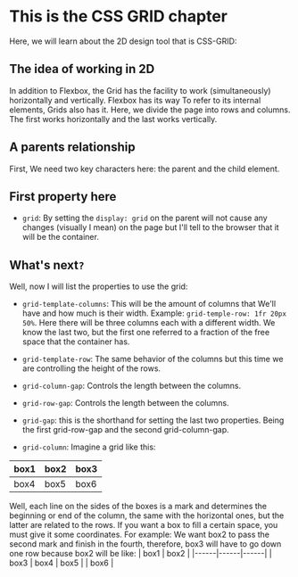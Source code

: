 # This is the CSS GRID chapter

Here, we will learn about the 2D design tool that is CSS-GRID:

## The idea of working in 2D

In addition to Flexbox, the Grid has the facility to work (simultaneously) horizontally and vertically. Flexbox has its way
To refer to its internal elements, Grids also has it. Here, we divide the page into rows and columns. The first works
horizontally and the last works vertically.

## A parents relationship

First, We need two key characters here: the parent and the child element.

## First property here

- `grid`: By setting the `display: grid` on the parent will not cause any changes (visually I mean) on the page but I'll tell to the browser
that it will be the container.

## What's next`?`

Well, now I will list the properties to use the grid:

- `grid-template-columns`: This will be the amount of columns that We'll have and how much is their width.
Example: `grid-temple-row: 1fr 20px 50%`. Here there will be three columns each with a different width. We know the last two, but the first one referred to a fraction of the free space that the container has.

- `grid-template-row`: The same behavior of the columns but this time we are controlling the height of the rows.

- `grid-column-gap`: Controls the length between the columns.

- `grid-row-gap`: Controls the length between the columns.

- `grid-gap`: this is the shorthand for setting the last two properties. Being the first grid-row-gap and the second grid-column-gap.

- `grid-column`: Imagine a grid like this:  

| box1 | box2 | box3|   
|------|------|------
| box4 | box5 | box6| 

Well, each line on the sides of the boxes is a mark and determines the beginning or end of the column, the same with the horizontal ones, but the latter are related to the rows. If you want a box to fill a certain space, you must give it some coordinates. For example: We want box2 to pass the second mark and finish in the fourth, therefore, box3 will have to go down one row because box2 will be like:
| box1 | box2        |
|------|------|------|
| box3 | box4 | box5 |
| box6 |

                                  
